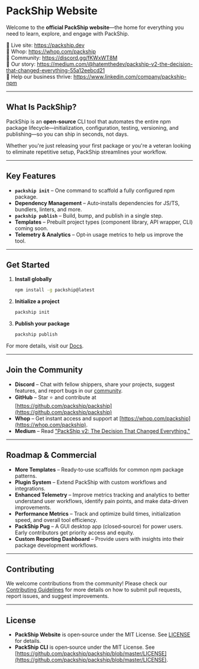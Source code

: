 # PackShip Website

Welcome to the **official PackShip website**—the home for everything you need to learn, explore, and engage with PackShip.

🔗 Live site: https://packship.dev  
🛒 Whop: https://whop.com/packship  
💬 Community: https://discord.gg/fKWxWT8M  
📝 Our story: https://medium.com/@hatemthedev/packship-v2-the-decision-that-changed-everything-55a12eebcd21  
🤝 Help our business thrive: https://www.linkedin.com/company/packship-npm

---

## What Is PackShip?

PackShip is an **open‑source** CLI tool that automates the entire npm package lifecycle—initialization, configuration, testing, versioning, and publishing—so you can ship in seconds, not days.

Whether you're just releasing your first package or you're a veteran looking to eliminate repetitive setup, PackShip streamlines your workflow.

---

## Key Features

- **`packship init`** – One command to scaffold a fully configured npm package.  
- **Dependency Management** – Auto‑installs dependencies for JS/TS, bundlers, linters, and more.  
- **`packship publish`** – Build, bump, and publish in a single step.  
- **Templates** – Prebuilt project types (component library, API wrapper, CLI) coming soon.  
- **Telemetry & Analytics** – Opt‑in usage metrics to help us improve the tool.

---

## Get Started

1. **Install globally**  

   ```bash
   npm install -g packship@latest
   ```

2. **Initialize a project**  

   ```bash
   packship init
   ```

3. **Publish your package**  

   ```bash
   packship publish
   ```

For more details, visit our [Docs](https://packship.dev/docs).

---

## Join the Community

- **Discord** – Chat with fellow shippers, share your projects, suggest features, and report bugs in our [community](https://discord.gg/fKWxWT8M).
- **GitHub** – Star ⭐ and contribute at [https://github.com/packship/packship](https://github.com/packship/packship)
- **Whop** – Get instant access and support at [https://whop.com/packship](https://whop.com/packship).
- **Medium** – Read ["PackShip v2: The Decision That Changed Everything."](https://medium.com/@hatemthedev/packship-v2-the-decision-that-changed-everything-55a12eebcd21)

---

## Roadmap & Commercial

- **More Templates** – Ready‑to‑use scaffolds for common npm package patterns.
- **Plugin System** – Extend PackShip with custom workflows and integrations.
- **Enhanced Telemetry** – Improve metrics tracking and analytics to better understand user workflows, identify pain points, and make data-driven improvements.
- **Performance Metrics** – Track and optimize build times, initialization speed, and overall tool efficiency.
- **PackShip Pug** – A GUI desktop app (closed‑source) for power users. Early contributors get priority access and equity.
- **Custom Reporting Dashboard** – Provide users with insights into their package development workflows.

---

## Contributing

We welcome contributions from the community! Please check our [Contributing Guidelines](CONTRIBUTING.md) for more details on how to submit pull requests, report issues, and suggest improvements.

---

## License

- **PackShip Website** is open‑source under the MIT License. See [LICENSE](LICENSE) for details.
- **PackShip CLI** is open‑source under the MIT License. See [https://github.com/packship/packship/blob/master/LICENSE](https://github.com/packship/packship/blob/master/LICENSE).
